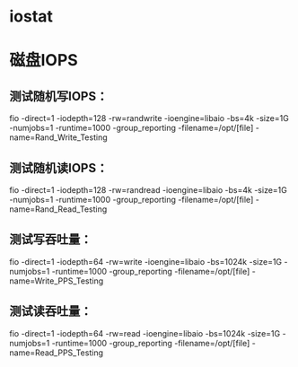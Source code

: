 # iostat


# 磁盘IOPS
## 测试随机写IOPS：
fio -direct=1 -iodepth=128 -rw=randwrite -ioengine=libaio -bs=4k -size=1G -numjobs=1 -runtime=1000 -group_reporting -filename=/opt/[file] -name=Rand_Write_Testing
## 测试随机读IOPS：
fio -direct=1 -iodepth=128 -rw=randread -ioengine=libaio -bs=4k -size=1G -numjobs=1 -runtime=1000 -group_reporting -filename=/opt/[file] -name=Rand_Read_Testing
## 测试写吞吐量：
fio -direct=1 -iodepth=64 -rw=write -ioengine=libaio -bs=1024k -size=1G -numjobs=1 -runtime=1000 -group_reporting -filename=/opt/[file] -name=Write_PPS_Testing
## 测试读吞吐量：
fio -direct=1 -iodepth=64 -rw=read -ioengine=libaio -bs=1024k -size=1G -numjobs=1 -runtime=1000 -group_reporting -filename=/opt/[file] -name=Read_PPS_Testing